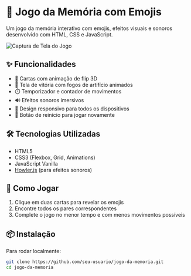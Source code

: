 # 🧠 Jogo da Memória com Emojis

Um jogo da memória interativo com emojis, efeitos visuais e sonoros desenvolvido com HTML, CSS e JavaScript.

![Captura de Tela do Jogo]((https://github.com/Joao-VictorDev/Jogo-da-Memoria/blob/main/Capturadetele1.jpeg)) <!-- Adicione uma imagem do seu jogo -->

## ✨ Funcionalidades

- 🔄 Cartas com animação de flip 3D
- 🎉 Tela de vitória com fogos de artifício animados
- ⏱️ Temporizador e contador de movimentos
- 🔊 Efeitos sonoros imersivos
- 📱 Design responsivo para todos os dispositivos
- 🔄 Botão de reinício para jogar novamente

## 🛠️ Tecnologias Utilizadas

- HTML5
- CSS3 (Flexbox, Grid, Animations)
- JavaScript Vanilla
- [Howler.js](https://howlerjs.com/) (para efeitos sonoros)

## 🚀 Como Jogar

1. Clique em duas cartas para revelar os emojis
2. Encontre todos os pares correspondentes
3. Complete o jogo no menor tempo e com menos movimentos possíveis

## 📦 Instalação

Para rodar localmente:

```bash
git clone https://github.com/seu-usuario/jogo-da-memoria.git
cd jogo-da-memoria
